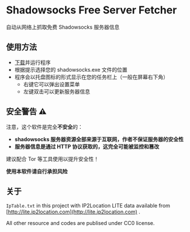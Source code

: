 # Shadowsocks Free Server Fetcher

自动从网络上抓取免费 Shadowsocks 服务器信息

## 使用方法

* [下载](https://github.com/tiansh/sfsf/releases/download/1.0.0/sfsf.exe)并运行程序
* 根据提示选择您的 shadowsocks.exe 文件的位置
* 程序会以托盘图标的形式显示在您的任务栏上（一般在屏幕右下角）
    * 右键它可以弹出设置菜单
    * 左键双击可以更新服务器信息

## 安全警告 ⚠

注意，这个软件是完全**不安全**的：

* **shadowsocks 服务器资源全部来源于互联网，作者不保证服务器的安全性**
* **服务器信息是通过 HTTP 协议获取的，这完全可能被监控和篡改**

建议配合 Tor 等工具使用以提升安全性！

**使用本软件请自行承担风险**

## 关于

`IpTable.txt` in this project with IP2Location LITE data available from [http://lite.ip2location.com](http://lite.ip2location.com) .

All other resource and codes are publised under CC0 license.